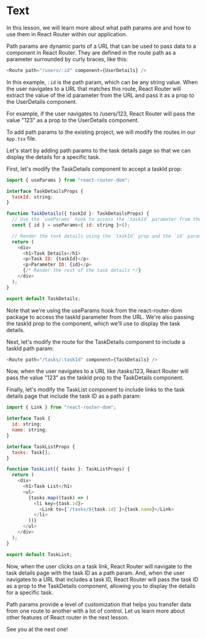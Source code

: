 # Text

In this lesson, we will learn more about what path params are and how to use them in React Router within our application.

Path params are dynamic parts of a URL that can be used to pass data to a component in React Router. They are defined in the route path as a parameter surrounded by curly braces, like this:

```js
<Route path="/users/:id" component={UserDetails} />
```

In this example, `:id` is the path param, which can be any string value. When the user navigates to a URL that matches this route, React Router will extract the value of the id parameter from the URL and pass it as a prop to the UserDetails component.

For example, if the user navigates to /users/123, React Router will pass the value "123" as a prop to the UserDetails component.

To add path params to the existing project, we will modify the routes in our `App.tsx` file.

Let's start by adding path params to the task details page so that we can display the details for a specific task.

First, let's modify the TaskDetails component to accept a taskId prop:

```js
import { useParams } from "react-router-dom";

interface TaskDetailsProps {
  taskId: string;
}

function TaskDetails({ taskId }: TaskDetailsProps) {
  // Use the `useParams` hook to access the `taskId` parameter from the URL
  const { id } = useParams<{ id: string }>();

  // Render the task details using the `taskId` prop and the `id` parameter from the URL
  return (
    <div>
      <h1>Task Details</h1>
      <p>Task ID: {taskId}</p>
      <p>Parameter ID: {id}</p>
      {/* Render the rest of the task details */}
    </div>
  );
}

export default TaskDetails;
```

Note that we're using the useParams hook from the react-router-dom package to access the taskId parameter from the URL. We're also passing the taskId prop to the component, which we'll use to display the task details.

Next, let's modify the route for the TaskDetails component to include a taskId path param:

```js
<Route path="/tasks/:taskId" component={TaskDetails} />
```

Now, when the user navigates to a URL like /tasks/123, React Router will pass the value "123" as the taskId prop to the TaskDetails component.

Finally, let's modify the TaskList component to include links to the task details page that include the task ID as a path param:

```js
import { Link } from "react-router-dom";

interface Task {
  id: string;
  name: string;
}

interface TaskListProps {
  tasks: Task[];
}

function TaskList({ tasks }: TaskListProps) {
  return (
    <div>
      <h1>Task List</h1>
      <ul>
        {tasks.map((task) => (
          <li key={task.id}>
            <Link to={`/tasks/${task.id}`}>{task.name}</Link>
          </li>
        ))}
      </ul>
    </div>
  );
}

export default TaskList;
```

Now, when the user clicks on a task link, React Router will navigate to the task details page with the task ID as a path param. And, when the user navigates to a URL that includes a task ID, React Router will pass the task ID as a prop to the TaskDetails component, allowing you to display the details for a specific task.

Path params provide a level of customization that helps you transfer data from one route to another with a lot of control. Let us learn more about other features of React router in the next lesson.

See you at the next one!


